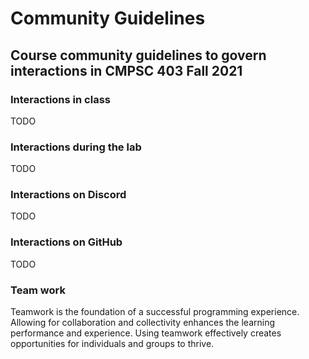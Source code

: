 # Community Guidelines

## Course community guidelines to govern interactions in CMPSC 403 Fall 2021

### Interactions in class

TODO

### Interactions during the lab

TODO

### Interactions on Discord

TODO

### Interactions on GitHub

TODO

### Team work

Teamwork is the foundation of a successful programming experience. Allowing for collaboration and collectivity enhances the learning performance and experience. Using teamwork effectively creates opportunities for individuals and groups to thrive. 

